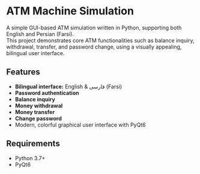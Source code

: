 # ATM Machine Simulation

A simple GUI-based ATM simulation written in Python, supporting both English and Persian (Farsi).  
This project demonstrates core ATM functionalities such as balance inquiry, withdrawal, transfer, and password change, using a visually appealing, bilingual user interface.

## Features

- **Bilingual interface:** English & فارسی (Farsi)
- **Password authentication**
- **Balance inquiry**
- **Money withdrawal**
- **Money transfer**
- **Change password**
- Modern, colorful graphical user interface with PyQt6

## Requirements

- Python 3.7+
- PyQt6
